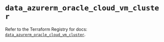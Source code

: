 # `data_azurerm_oracle_cloud_vm_cluster`

Refer to the Terraform Registry for docs: [`data_azurerm_oracle_cloud_vm_cluster`](https://registry.terraform.io/providers/hashicorp/azurerm/4.48.0/docs/data-sources/oracle_cloud_vm_cluster).
